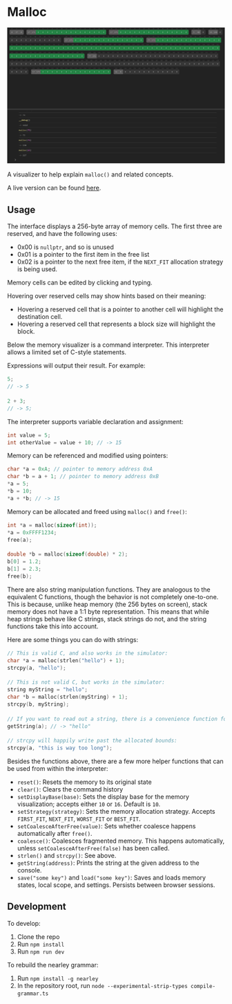# Malloc

![screenshot](screenshot.png)

A visualizer to help explain `malloc()` and related concepts.

A live version can be found [here](https://josh-audio.github.io/malloc).

## Usage

The interface displays a 256-byte array of memory cells. The first three are reserved, and have the following uses:
- 0x00 is `nullptr`, and so is unused
- 0x01 is a pointer to the first item in the free list
- 0x02 is a pointer to the next free item, if the `NEXT_FIT` allocation strategy is being used.

Memory cells can be edited by clicking and typing.

Hovering over reserved cells may show hints based on their meaning:
- Hovering a reserved cell that is a pointer to another cell will highlight the destination cell.
- Hovering a reserved cell that represents a block size will highlight the block.

Below the memory visualizer is a command interpreter. This interpreter allows a limited set of C-style statements.

Expressions will output their result. For example:

```c
5;
// -> 5

2 + 3;
// -> 5;
```

The interpreter supports variable declaration and assignment:

```c
int value = 5;
int otherValue = value + 10; // -> 15
```

Memory can be referenced and modified using pointers:

```c
char *a = 0xA; // pointer to memory address 0xA
char *b = a + 1; // pointer to memory address 0xB
*a = 5;
*b = 10;
*a + *b; // -> 15
```

Memory can be allocated and freed using `malloc()` and `free()`:

```c
int *a = malloc(sizeof(int));
*a = 0xFFFF1234;
free(a);

double *b = malloc(sizeof(double) * 2);
b[0] = 1.2;
b[1] = 2.3;
free(b);
```

There are also string manipulation functions. They are analogous to the equivalent C functions, though the behavior is not completely one-to-one. This is because, unlike heap memory (the 256 bytes on screen), stack memory does not have a 1:1 byte representation. This means that while heap strings behave like C strings, stack strings do not, and the string functions take this into account.

Here are some things you can do with strings:

```c
// This is valid C, and also works in the simulator:
char *a = malloc(strlen("hello") + 1);
strcpy(a, "hello");

// This is not valid C, but works in the simulator:
string myString = "hello";
char *b = malloc(strlen(myString) + 1);
strcpy(b, myString);

// If you want to read out a string, there is a convenience function for it:
getString(a); // -> "hello"

// strcpy will happily write past the allocated bounds:
strcpy(a, "this is way too long");
```

Besides the functions above, there are a few more helper functions that can be used from within the interpreter:
- `reset()`: Resets the memory to its original state
- `clear()`: Clears the command history
- `setDisplayBase(base)`: Sets the display base for the memory visualization; accepts either `10` or `16`. Default is `10`.
- `setStrategy(strategy)`: Sets the memory allocation strategy. Accepts `FIRST_FIT`, `NEXT_FIT`, `WORST_FIT` or `BEST_FIT`.
- `setCoalesceAfterFree(value)`: Sets whether coalesce happens automatically after `free()`.
- `coalesce()`: Coalesces fragmented memory. This happens automatically, unless `setCoalesceAfterFree(false)` has been called.
- `strlen()` and `strcpy()`: See above.
- `getString(address)`: Prints the string at the given address to the console.
- `save("some key")` and `load("some key")`: Saves and loads memory states, local scope, and settings. Persists between browser sessions.

## Development

To develop:

1. Clone the repo
2. Run `npm install`
3. Run `npm run dev`

To rebuild the nearley grammar:

1. Run `npm install -g nearley`
2. In the repository root, run `node --experimental-strip-types compile-grammar.ts`
